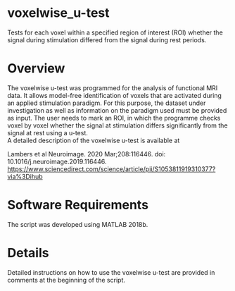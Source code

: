 # voxelwise_u-test
Tests for each voxel within a specified region of interest (ROI) whether the signal during stimulation differed from the signal during rest periods.

# Overview
The voxelwise u-test was programmed for the analysis of functional MRI data. It allows model-free identification of voxels that are activated during an applied stimulation paradigm. For this purpose, the dataset under investigation as well as information on the paradigm used must be provided as input. The user needs to mark an ROI, in which the programme checks voxel by voxel whether the signal at stimulation differs significantly from the signal at rest using a u-test. <br>
A detailed description of the voxelwise u-test is available at <br>

Lambers et al Neuroimage. 2020 Mar;208:116446. doi: 10.1016/j.neuroimage.2019.116446.
https://www.sciencedirect.com/science/article/pii/S1053811919310377?via%3Dihub

# Software Requirements
The script was developed using MATLAB 2018b. 

# Details
Detailed instructions on how to use the voxelwise u-test are provided in comments at the beginning of the script.
